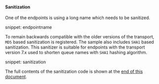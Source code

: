 

#### Sanitization

One of the endpoints is using a long name which needs to be sanitized. 

snippet: endpointname

To remain backwards compatible with the older versions of the transport, `MD5` based sanitization is registered. The sample also includes `SHA1` based sanitization. This sanitizer is suitable for endpoints with the transport version 7.x used to shorten queue names with `SHA1` hashing algorithm.

snippet: sanitization

The full contents of the sanitization code is shown at the [end of this document](#sanitizer-source-code).